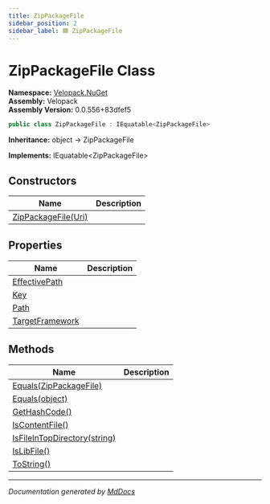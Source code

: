 ```yaml
---
title: ZipPackageFile
sidebar_position: 2
sidebar_label: 🟦 ZipPackageFile
---
```

<!--  
  <auto-generated>   
    The contents of this file were generated by a tool.  
    Changes to this file may be list if the file is regenerated  
  </auto-generated>   
-->

# ZipPackageFile Class

**Namespace:** [Velopack.NuGet](../index.md)  
**Assembly:** Velopack  
**Assembly Version:** 0.0.556+83dfef5

```csharp
public class ZipPackageFile : IEquatable<ZipPackageFile>
```

**Inheritance:** object → ZipPackageFile

**Implements:** IEquatable\<ZipPackageFile\>

## Constructors

| Name                                         | Description |
| -------------------------------------------- | ----------- |
| [ZipPackageFile(Uri)](constructors/index.md) |             |

## Properties

| Name                                             | Description |
| ------------------------------------------------ | ----------- |
| [EffectivePath](properties/EffectivePath.md)     |             |
| [Key](properties/Key.md)                         |             |
| [Path](properties/Path.md)                       |             |
| [TargetFramework](properties/TargetFramework.md) |             |

## Methods

| Name                                                             | Description |
| ---------------------------------------------------------------- | ----------- |
| [Equals(ZipPackageFile)](methods/Equals.md#equalszippackagefile) |             |
| [Equals(object)](methods/Equals.md#equalsobject)                 |             |
| [GetHashCode()](methods/GetHashCode.md)                          |             |
| [IsContentFile()](methods/IsContentFile.md)                      |             |
| [IsFileInTopDirectory(string)](methods/IsFileInTopDirectory.md)  |             |
| [IsLibFile()](methods/IsLibFile.md)                              |             |
| [ToString()](methods/ToString.md)                                |             |

___

*Documentation generated by [MdDocs](https://github.com/ap0llo/mddocs)*
